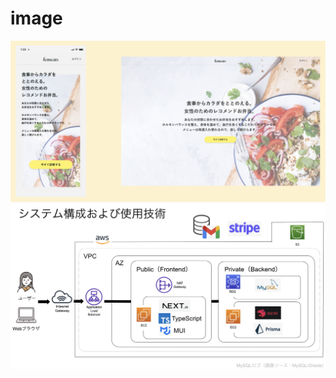 # image
![Top](https://github.com/yuko1113/image/blob/main/femeats-top.png)
![Architecture](https://github.com/yuko1113/image/blob/main/architecture.png)
